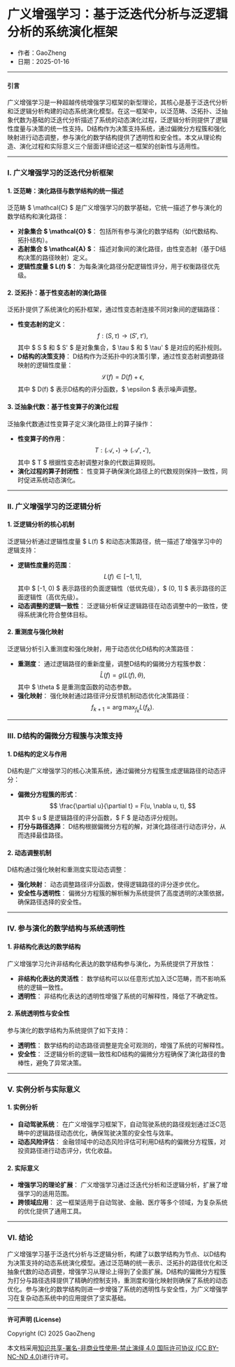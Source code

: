 # **广义增强学习：基于泛迭代分析与泛逻辑分析的系统演化框架**

- 作者：GaoZheng
- 日期：2025-01-16

---

#### **引言**

广义增强学习是一种超越传统增强学习框架的新型理论，其核心是基于泛迭代分析和泛逻辑分析构建的动态系统演化模型。在这一框架中，以泛范畴、泛拓扑、泛抽象代数为基础的泛迭代分析描述了系统的动态演化过程，泛逻辑分析则提供了逻辑性度量与决策的统一性支持。D结构作为决策支持系统，通过偏微分方程簇和强化映射进行动态调整，参与演化的数学结构提供了透明性和安全性。本文从理论构造、演化过程和实际意义三个层面详细论述这一框架的创新性与适用性。

---

### **I. 广义增强学习的泛迭代分析框架**

#### **1. 泛范畴：演化路径与数学结构的统一描述**
泛范畴 $ \mathcal{C} $ 是广义增强学习的数学基础，它统一描述了参与演化的数学结构和演化路径：
- **对象集合 $ \mathcal{O} $**：
  包括所有参与演化的数学结构（如代数结构、拓扑结构）。
- **态射集合 $ \mathcal{A} $**：
  描述对象间的演化路径，由性变态射（基于D结构决策的路径映射）定义。
- **逻辑性度量 $ L(f) $**：
  为每条演化路径分配逻辑性评分，用于权衡路径优先级。

#### **2. 泛拓扑：基于性变态射的演化路径**
泛拓扑提供了系统演化的拓扑框架，通过性变态射连接不同对象间的逻辑路径：
- **性变态射的定义**：
  $$
  f : (S, \tau) \to (S', \tau'),
  $$
  其中 $ S $ 和 $ S' $ 是对象集合，$ \tau $ 和 $ \tau' $ 是对应的拓扑规则。
- **D结构的决策支持**：
  D结构作为泛拓扑中的决策引擎，通过性变态射调整路径映射的逻辑性度量：
  $$
  \mathcal{L}(f) = D(f) + \epsilon,
  $$
  其中 $ D(f) $ 表示D结构的评分函数，$ \epsilon $ 表示噪声调整。

#### **3. 泛抽象代数：基于性变算子的演化过程**
泛抽象代数通过性变算子定义演化路径上的算子操作：
- **性变算子的作用**：
  $$
  T : (\mathcal{A}, \star) \to (\mathcal{A}', \star'),
  $$
  其中 $ T $ 根据性变态射调整对象的代数运算规则。
- **演化过程的算子封闭性**：
  性变算子确保演化路径上的代数规则保持一致性，同时促进系统动态演化。

---

### **II. 广义增强学习的泛逻辑分析**

#### **1. 泛逻辑分析的核心机制**
泛逻辑分析通过逻辑性度量 $ L(f) $ 和动态决策路径，统一描述了增强学习中的逻辑支持：
- **逻辑性度量的范围**：
  $$
  L(f) \in [-1, 1],
  $$
  其中 $ [-1, 0) $ 表示路径的负面逻辑性（低优先级），$ (0, 1] $ 表示路径的正面逻辑性（高优先级）。
- **动态调整的逻辑一致性**：
  泛逻辑分析保证逻辑路径在动态调整中的一致性，使得系统演化符合整体目标。

#### **2. 重测度与强化映射**
泛逻辑分析引入重测度和强化映射，用于动态优化D结构的决策路径：
- **重测度**：
  通过逻辑路径的重新度量，调整D结构的偏微分方程簇参数：
  $$
  \hat{L}(f) = g(L(f), \theta),
  $$
  其中 $ \theta $ 是重测度函数的动态参数。
- **强化映射**：
  强化映射通过路径评分反馈机制动态优化决策路径：
  $$
  f_{k+1} = \arg\max_{f_k} L(f_k).
  $$

---

### **III. D结构的偏微分方程簇与决策支持**

#### **1. D结构的定义与作用**
D结构是广义增强学习的核心决策系统，通过偏微分方程簇生成逻辑路径的动态评分：
- **偏微分方程簇的形式**：
  $$
  \frac{\partial u}{\partial t} = F(u, \nabla u, t),
  $$
  其中 $ u $ 是逻辑路径的评分函数，$ F $ 是动态评分规则。
- **打分与路径选择**：
  D结构根据偏微分方程的解，对演化路径进行动态评分，从而选择最佳路径。

#### **2. 动态调整机制**
D结构通过强化映射和重测度实现动态调整：
- **强化映射**：
  动态调整路径评分函数，使得逻辑路径的评分逐步优化。
- **安全性与透明性**：
  偏微分方程簇的解析解为系统提供了高度透明的决策依据，确保路径选择的安全性。

---

### **IV. 参与演化的数学结构与系统透明性**

#### **1. 非结构化表达的数学结构**
广义增强学习允许非结构化表达的数学结构参与演化，为系统提供了开放性：
- **非结构化表达的灵活性**：
  数学结构可以以任意形式加入泛C范畴，而不影响系统的逻辑一致性。
- **透明性**：
  非结构化表达的透明性增强了系统的可解释性，降低了不确定性。

#### **2. 系统透明性与安全性**
参与演化的数学结构为系统提供了如下支持：
- **透明性**：
  数学结构的动态路径调整是完全可观测的，增强了系统的可解释性。
- **安全性**：
  泛逻辑分析的逻辑一致性和D结构的偏微分方程确保了演化路径的鲁棒性，避免了异常决策。

---

### **V. 实例分析与实际意义**

#### **1. 实例分析**
- **自动驾驶系统**：
  在广义增强学习框架下，自动驾驶系统的路径规划通过泛C范畴中的逻辑路径动态优化，确保驾驶决策的安全性与效率。
- **动态风险评估**：
  金融领域中的动态风险评估可利用D结构的偏微分方程簇，对投资路径进行动态评分，优化收益。

#### **2. 实际意义**
- **增强学习的理论扩展**：
  广义增强学习通过泛迭代分析和泛逻辑分析，扩展了增强学习的适用范围。
- **跨领域应用**：
  这一框架适用于自动驾驶、金融、医疗等多个领域，为复杂系统的优化提供了通用工具。

---

### **VI. 结论**

广义增强学习基于泛迭代分析与泛逻辑分析，构建了以数学结构为节点、以D结构为决策支持的动态系统演化模型。通过泛范畴的统一表示、泛拓扑的路径优化和泛抽象代数的动态调整，增强学习从理论上得到了全面扩展。D结构的偏微分方程簇为打分与路径选择提供了精确的控制支持，重测度和强化映射则确保了系统的动态优化。参与演化的数学结构则进一步增强了系统的透明性与安全性，为广义增强学习在复杂动态系统中的应用提供了坚实基础。

---

**许可声明 (License)**

Copyright (C) 2025 GaoZheng 

本文档采用[知识共享-署名-非商业性使用-禁止演绎 4.0 国际许可协议 (CC BY-NC-ND 4.0)](https://creativecommons.org/licenses/by-nc-nd/4.0/deed.zh-Hans)进行许可。
